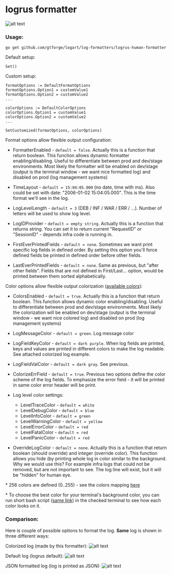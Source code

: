 # logrus formatter


![alt text](https://github.com/gtforge/logart/blob/master/log-formatters/logrus-human-formatter/readme_files/formatted.png "Example")

### Usage:

`go get github.com/gtforge/logart/log-formatters/logrus-human-formatter`

Default setup:
```
Set()
```

Custom setup:
```
formatOptions := DefaultFormatOptions
formatOptions.Option1 = customValue1
formatOptions.Option2 = customValue2
...

colorOptions := DefaultColorOptions
colorOptions.Option1 = customValue1
colorOptions.Option2 = customValue2
...

SetCustomized(formatOptions, colorOptions)
```

Format options allow flexible output configuration:

- FormatterEnabled - `default = false`.
Actually this is a function that return boolean. This function allows
dynamic formatter enabling/disabling. Useful to differentiate between prod
and dev/stage environments. Most likely the formatter will be enabled on
dev/stage (output is the terminal window - we want nice formatted log) and
disabled on prod (log management systems)

- TimeLayout - `default = 15:04:05.000` (no date, time with ms).
Also could be set with date: "2006-01-02 15:04:05.000". This is the time
format we'll see in the log.

- LogLevelLength - `default = 3` (DEB / INF / WAR / ERR / ...).
Number of letters will be used to show log level.

- LogIDProvider - `default = empty string`.
Actually this is a function that returns string. You can set it to return
current "RequestID" or "SessionID" - depends infra code is running in.

- FirstEverPrintedFields - `default = none`. Sometimes we want print specific
log fields in defined order. By setting this option you'll force defined fields
be printed in defined order before other fields.

- LastEverPrintedFields - `default = none`. Same as previous, but "after other
fields". Fields that are not defined in First/Last... option, would be printed
between them sorted alphabetically.


Color options allow flexible output colorization ([available colors](https://github.com/artiomgiza/go-color-256)):

- ColorsEnabled - `default = true`.
Actually this is a function that return boolean. This function allows
dynamic color enabling/disabling. Useful to differentiate between prod
and dev/stage environments. Most likely the colorization will be enabled on
dev/stage (output is the terminal window - we want nice colored log) and
disabled on prod (log management systems)

- LogMessageColor - `default = green`. Log message color

- LogFieldKeyColor - `default = dark purple`.
When log fields are printed, keys and values are printed in different colors
to make the log readable. See attached colorized log example.

- LogFieldValColor - `default = dark gray`. See previous.

- ColorizeErrField - `default = true`.
Previous two options define the color scheme of the log fields. To emphasize
the error field - it will be printed in same color error header will be print.

- Log level color settings:
    - LevelTraceColor   - `default = white`
    - LevelDebugColor   - `default = blue`
    - LevelInfoColor    - `default = green`
    - LevelWarningColor - `default = yellow`
    - LevelErrorColor   - `default = red`
    - LevelFatalColor   - `default = red`
    - LevelPanicColor   - `default = red`

- OverrideLogColor - `default = none`.
Actually this is a function that return boolean (should override) and
integer (override color). This function allows you hide (by printing whole
log in color similar to the background. Why we would use this? For
example infra logs that could not be removed, but are not important to see.
The log line will exist, but it will be "hidden" for human eye.

\* 256 colors are defined (0..255) - see the colors mapping
[here](https://github.com/artiomgiza/go-color-256)

\* To choose the best color for your terminal's background color, you
can run short bash script ([same link](https://github.com/artiomgiza/go-color-256))
in the checked terminal to see how each color looks on it.


### Comparison:

Here is couple of possible options to format the log. **Same** log is shown
in three different ways:

Colorized log (made by this formatter):
![alt text](https://github.com/gtforge/logart/blob/master/log-formatters/logrus-human-formatter/readme_files/formatted.png "Example")

Default log (logrus default):
![alt text](https://github.com/gtforge/logart/blob/master/log-formatters/logrus-human-formatter/readme_files/default-formatter.png "Example")

JSON formatted log (log is printed as JSON):
![alt text](https://github.com/gtforge/logart/blob/master/log-formatters/logrus-human-formatter/readme_files/json-formatter.png "Example")
